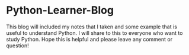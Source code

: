 # Python-Learner-Blog
This blog will included my notes that I taken and some example that is useful to understand Python. I will share to this to everyone who want to study Python. Hope this is helpful and please leave any comment or question!
